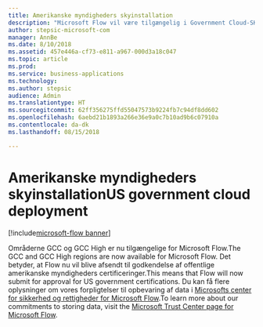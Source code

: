 ```yaml
---
title: Amerikanske myndigheders skyinstallation
description: "Microsoft Flow vil være tilgængelig i Government Cloud-SKU'er, herunder GCC og GCC High, men omfatter ikke DoD-skyen."
author: stepsic-microsoft-com
manager: AnnBe
ms.date: 8/10/2018
ms.assetid: 457e446a-cf73-e811-a967-000d3a18c047
ms.topic: article
ms.prod: 
ms.service: business-applications
ms.technology: 
ms.author: stepsic
audience: Admin
ms.translationtype: HT
ms.sourcegitcommit: 62ff356275ffd55047573b9224fb7c94df8dd602
ms.openlocfilehash: 6aebd21b1893a266e36e9a0c7b10ad9b6c07910a
ms.contentlocale: da-dk
ms.lasthandoff: 08/15/2018

---
```

# <a name="us-government-cloud-deployment"></a><span data-ttu-id="749e2-103">Amerikanske myndigheders skyinstallation</span><span class="sxs-lookup"><span data-stu-id="749e2-103">US government cloud deployment</span></span>

[!include[microsoft-flow banner](../includes/microsoft-flow.md)]




<span data-ttu-id="749e2-104">Områderne GCC og GCC High er nu tilgængelige for Microsoft Flow.</span><span class="sxs-lookup"><span data-stu-id="749e2-104">The GCC and GCC High regions are now available for Microsoft Flow.</span></span> <span data-ttu-id="749e2-105">Det betyder, at Flow nu vil blive afsendt til godkendelse af offentlige amerikanske myndigheders certificeringer.</span><span class="sxs-lookup"><span data-stu-id="749e2-105">This means that Flow will now submit for approval for US government certifications.</span></span> <span data-ttu-id="749e2-106">Du kan få flere oplysninger om vores forpligtelser til opbevaring af data i [Microsofts center for sikkerhed og rettigheder for Microsoft Flow](https://www.microsoft.com/en-us/TrustCenter/CloudServices/business-application-platform/data-location).</span><span class="sxs-lookup"><span data-stu-id="749e2-106">To learn more about our commitments to storing data, visit the [Microsoft Trust Center page for Microsoft Flow](https://www.microsoft.com/en-us/TrustCenter/CloudServices/business-application-platform/data-location).</span></span>

